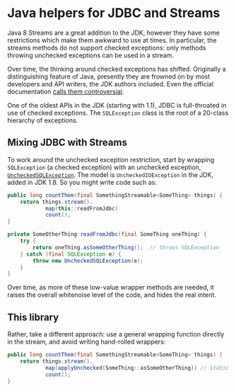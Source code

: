 # Java helpers for JDBC and Streams

Java 8 Streams are a great addition to the JDK, however they have some 
restrictions which make them awkward to use at times.  In particular, the 
streams methods do not support checked exceptions: only methods throwing 
unchecked exceptions can be used in a stream.

Over time, the thinking around checked exceptions has shifted.  Originally 
a distinguishing feature of Java, presently they are frowned on by most 
developers and API writers, the JDK authors included.  Even the official 
documentation [calls them
controversial](https://docs.oracle.com/javase/tutorial/essential/exceptions/runtime.html).

One of the oldest APIs in the JDK (starting with 1.1), JDBC is
full-throated in use of checked exceptions.  The `SQLException` class 
is the root of a 20-class hierarchy of exceptions.

## Mixing JDBC with Streams

To work around the unchecked exception restriction, start by wrapping 
`SQLException` (a checked exception) with an unchecked exception, 
[`UncheckedSQLException`](src/main/java/hm/binkley/sql/UncheckedSQLException.java).
The model is `UncheckedIOException` in the JDK, added in JDK 1.8.  So you 
might write code such as:

```java
public long countThem(final SomethingStreamable<SomeThing> things) {
    return things.stream().
            map(this::readFromJdbc)
            count();
}

private SomeOtherThing readFromJdbc(final SomeThing oneThing) {
    try {
        return oneThing.asSomeOtherThing();  // throws SQLException
    } catch (final SQLException e) {
        throw new UncheckedSQLException(e);
    }
}
```

Over time, as more of these low-value wrapper methods are needed, it raises 
the overall whitenoise level of the code, and hides the real intent.

## This library

Rather, take a different approach: use a general wrapping function directly
in the stream, and avoid writing hand-rolled wrappers:

```java
public long countThem(final SomethingStreamable<SomeThing> things) {
    return things.stream().
            map(applyUnchecked(SomeThing::asSomeOtherThing)) // static import
            count();
}
```

